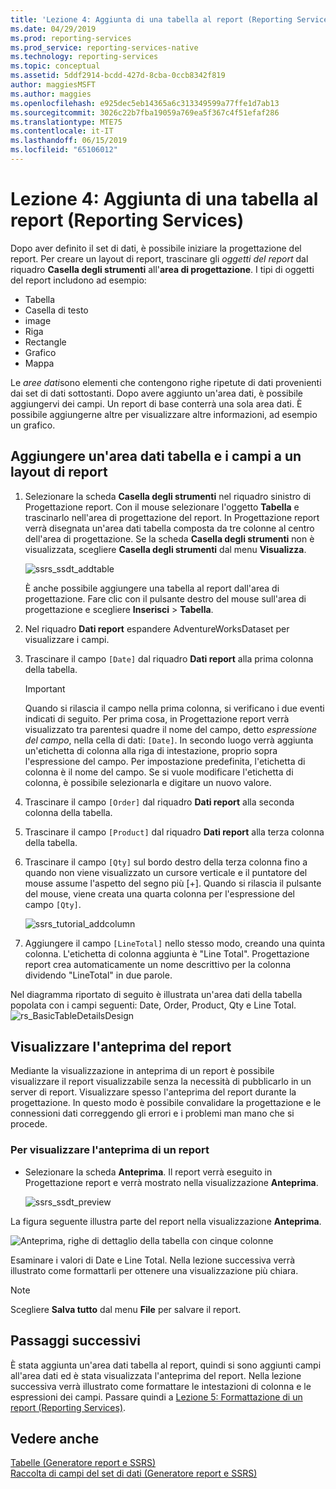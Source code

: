 ```yaml
---
title: 'Lezione 4: Aggiunta di una tabella al report (Reporting Services) | Microsoft Docs'
ms.date: 04/29/2019
ms.prod: reporting-services
ms.prod_service: reporting-services-native
ms.technology: reporting-services
ms.topic: conceptual
ms.assetid: 5ddf2914-bcdd-427d-8cba-0ccb8342f819
author: maggiesMSFT
ms.author: maggies
ms.openlocfilehash: e925dec5eb14365a6c313349599a77ffe1d7ab13
ms.sourcegitcommit: 3026c22b7fba19059a769ea5f367c4f51efaf286
ms.translationtype: MTE75
ms.contentlocale: it-IT
ms.lasthandoff: 06/15/2019
ms.locfileid: "65106012"
---
```

# <a name="lesson-4-adding-a-table-to-the-report-reporting-services"></a>Lezione 4: Aggiunta di una tabella al report (Reporting Services)

Dopo aver definito il set di dati, è possibile iniziare la progettazione del report. Per creare un layout di report, trascinare gli *oggetti del report* dal riquadro **Casella degli strumenti** all'**area di progettazione**. I tipi di oggetti del report includono ad esempio:

- Tabella
- Casella di testo
- image
- Riga
- Rectangle
- Grafico
- Mappa

Le *aree dati*sono elementi che contengono righe ripetute di dati provenienti dai set di dati sottostanti. Dopo avere aggiunto un'area dati, è possibile aggiungervi dei campi. Un report di base conterrà una sola area dati. È possibile aggiungerne altre per visualizzare altre informazioni, ad esempio un grafico.

## <a name="add-a-table-data-region-and-fields-to-a-report-layout"></a>Aggiungere un'area dati tabella e i campi a un layout di report

1. Selezionare la scheda **Casella degli strumenti** nel riquadro sinistro di Progettazione report. Con il mouse selezionare l'oggetto **Tabella** e trascinarlo nell'area di progettazione del report. In Progettazione report verrà disegnata un'area dati tabella composta da tre colonne al centro dell'area di progettazione. Se la scheda **Casella degli strumenti** non è visualizzata, scegliere **Casella degli strumenti** dal menu **Visualizza**.

    ![ssrs_ssdt_addtable](media/ssrs-ssdt-addtable.png)

    È anche possibile aggiungere una tabella al report dall'area di progettazione. Fare clic con il pulsante destro del mouse sull'area di progettazione e scegliere **Inserisci** > **Tabella**.

2. Nel riquadro **Dati report** espandere AdventureWorksDataset per visualizzare i campi.

3. Trascinare il campo `[Date]` dal riquadro **Dati report** alla prima colonna della tabella.

    > [!IMPORTANT]
    > Quando si rilascia il campo nella prima colonna, si verificano i due eventi indicati di seguito. Per prima cosa, in Progettazione report verrà visualizzato tra parentesi quadre il nome del campo, detto *espressione del campo*, nella cella di dati: `[Date]`. In secondo luogo verrà aggiunta un'etichetta di colonna alla riga di intestazione, proprio sopra l'espressione del campo. Per impostazione predefinita, l'etichetta di colonna è il nome del campo. Se si vuole modificare l'etichetta di colonna, è possibile selezionarla e digitare un nuovo valore.

4. Trascinare il campo `[Order]` dal riquadro **Dati report** alla seconda colonna della tabella.

5. Trascinare il campo `[Product]` dal riquadro **Dati report** alla terza colonna della tabella.

6. Trascinare il campo `[Qty]` sul bordo destro della terza colonna fino a quando non viene visualizzato un cursore verticale e il puntatore del mouse assume l'aspetto del segno più [+]. Quando si rilascia il pulsante del mouse, viene creata una quarta colonna per l'espressione del campo `[Qty]`.

    ![ssrs_tutorial_addcolumn](media/ssrs-tutorial-addcolumn.png)

7. Aggiungere il campo `[LineTotal]` nello stesso modo, creando una quinta colonna. L'etichetta di colonna aggiunta è "Line Total". Progettazione report crea automaticamente un nome descrittivo per la colonna dividendo "LineTotal" in due parole.

Nel diagramma riportato di seguito è illustrata un'area dati della tabella popolata con i campi seguenti: Date, Order, Product, Qty e Line Total.
![rs_BasicTableDetailsDesign](media/rs-basictabledetailsdesign.png)

## <a name="preview-your-report"></a>Visualizzare l'anteprima del report

Mediante la visualizzazione in anteprima di un report è possibile visualizzare il report visualizzabile senza la necessità di pubblicarlo in un server di report. Visualizzare spesso l'anteprima del report durante la progettazione. In questo modo è possibile convalidare la progettazione e le connessioni dati correggendo gli errori e i problemi man mano che si procede.

### <a name="to-preview-a-report"></a>Per visualizzare l'anteprima di un report

- Selezionare la scheda **Anteprima**. Il report verrà eseguito in Progettazione report e verrà mostrato nella visualizzazione **Anteprima**.

    ![ssrs_ssdt_preview](media/ssrs-ssdt-preview.png)

La figura seguente illustra parte del report nella visualizzazione **Anteprima**.

   ![Anteprima, righe di dettaglio della tabella con cinque colonne](media/rs-basictabledetailspreview.png "Anteprima, righe di dettaglio della tabella con cinque colonne")

Esaminare i valori di Date e Line Total. Nella lezione successiva verrà illustrato come formattarli per ottenere una visualizzazione più chiara.

> [!NOTE]
> Scegliere **Salva tutto** dal menu **File** per salvare il report.

## <a name="next-steps"></a>Passaggi successivi

È stata aggiunta un'area dati tabella al report, quindi si sono aggiunti campi all'area dati ed è stata visualizzata l'anteprima del report. Nella lezione successiva verrà illustrato come formattare le intestazioni di colonna e le espressioni dei campi. Passare quindi a [Lezione 5: Formattazione di un report &#40;Reporting Services&#41;](lesson-5-formatting-a-report-reporting-services.md).
  
## <a name="see-also"></a>Vedere anche

[Tabelle &#40;Generatore report e SSRS&#41;](report-design/tables-report-builder-and-ssrs.md)  
[Raccolta di campi del set di dati &#40;Generatore report e SSRS&#41;](report-data/dataset-fields-collection-report-builder-and-ssrs.md)  
